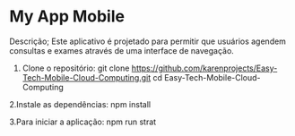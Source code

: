 # My App Mobile

Descrição;
Este aplicativo é projetado para permitir que usuários agendem consultas e exames através de uma interface de navegação.


1. Clone o repositório:
git clone https://github.com/karenprojects/Easy-Tech-Mobile-Cloud-Computing.git
cd Easy-Tech-Mobile-Cloud-Computing

2.Instale as dependências:
npm install

3.Para iniciar a aplicação:
npm run strat
